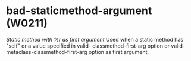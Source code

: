 # bad-staticmethod-argument (W0211)
*Static method with %r as first argument* Used when a static method has
\"self\" or a value specified in valid- classmethod-first-arg option or
valid-metaclass-classmethod-first-arg option as first argument.
